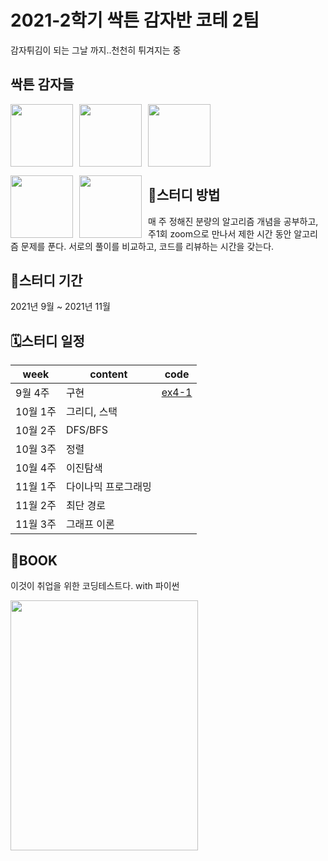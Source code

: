 # 2021-2학기 싹튼 감자반 코테 2팀
감자튀김이 되는 그날 까지..천천히 튀겨지는 중

## 싹튼 감자들

  <a  href= "https://github.com/hijyun"><img src="https://avatars.githubusercontent.com/u/54613024?v=4" width=100px ></a> <a style = "float:left; margin-right:10px;" href= "https://github.com/sm022"><img src="https://avatars.githubusercontent.com/u/77651050?v=4" width=100px></a> <a style = "float:left; margin-right:10px;" href= "https://github.com/Soooyeon-Kim"><img src="https://avatars.githubusercontent.com/u/83583349?v=4" width=100px></a> 

<a style = "float:left; margin-right:10px;" href= "https://github.com/JUHYUN030"><img src="https://avatars.githubusercontent.com/u/64799496?v=4" width=100px></a> <a style = "float:left; margin-right:10px;" href= "https://github.com/weeejee"><img src="https://avatars.githubusercontent.com/u/90193718?v=4" width=100px></a>

## 📝스터디 방법
매 주 정해진 분량의 알고리즘 개념을 공부하고, 주1회 zoom으로 만나서 제한 시간 동안 알고리즘 문제를 푼다.
서로의 풀이를 비교하고, 코드를 리뷰하는 시간을 갖는다.

## 📅스터디 기간
2021년 9월 ~ 2021년 11월

## 🗓스터디 일정
|week|content|code|
|------|-------|------|
|9월 4주|구현| <a href="https://github.com/hijyun/algorithm/blob/master/SproutPotato/ex4-1.py">ex4-1</a>
|10월 1주|그리디, 스택|
|10월 2주|DFS/BFS|
|10월 3주|정렬|
|10월 4주|이진탐색|
|11월 1주|다이나믹 프로그래밍|
|11월 2주|최단 경로|
|11월 3주|그래프 이론|

## 📔BOOK
이것이 취업을 위한 코딩테스트다. with 파이썬
<div style = align:"left">
<a href= "http://www.yes24.com/Product/Goods/91433923"><img src="https://user-images.githubusercontent.com/54613024/135274627-b7f46902-205f-42b3-8553-453de787372a.png"  width="300" height="400">
  </div>
